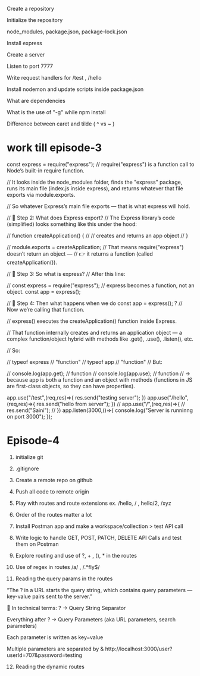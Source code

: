 Create a repository

Initialize the repository

node_modules, package.json, package-lock.json

Install express

Create a server

Listen to port 7777

Write request handlers for /test , /hello

Install nodemon and update scripts inside package.json

What are dependencies

What is the use of "-g" while npm install

Difference between caret and tilde ( ^ vs ~ )

# work till episode-3

const express = require("express");
// require("express") is a function call to Node’s built-in require function.

// It looks inside the node_modules folder, finds the "express" package, runs its main file (index.js inside express), and returns whatever that file exports via module.exports.

// So whatever Express’s main file exports — that is what express will hold.

// 🔹 Step 2: What does Express export?
// The Express library’s code (simplified) looks something like this under the hood:

// function createApplication() {
//   // creates and returns an app object
// }

// module.exports = createApplication;
// That means require("express") doesn’t return an object —
// 👉 it returns a function (called createApplication()).

// 🔹 Step 3: So what is express?
// After this line:

// const express = require("express");
// express becomes a function, not an object.
const app = express();

// 🔹 Step 4: Then what happens when we do const app = express(); ?
// Now we’re calling that function.

// express() executes the createApplication() function inside Express.

// That function internally creates and returns an application object — a complex function/object hybrid with methods like .get(), .use(), .listen(), etc.

// So:

// typeof express    // "function"
// typeof app        // "function"
// But:

// console.log(app.get);  // function
// console.log(app.use);  // function
// → because app is both a function and an object with methods (functions in JS are first-class objects, so they can have properties).

app.use("/test",(req,res)=>{
    res.send("testing server");
})
app.use("/hello",(req,res)=>{
    res.send("hello from server");
})
// app.use("/",(req,res)=>{
//     res.send("Saini");
// })
app.listen(3000,()=>{
    console.log("Server is runninng on port 3000");
});


# Episode-4

1. initialize git

2. .gitignore

3. Create a remote repo on github

4. Push all code to remote origin

5. Play with routes and route extensions ex. /hello, / , hello/2, /xyz

6. Order of the routes matter a lot

7. Install Postman app and make a workspace/collection > test API call

8. Write logic to handle GET, POST, PATCH, DELETE API Calls and test them on Postman

9. Explore routing and use of ?, + , (), * in the routes

10. Use of regex in routes /a/ , /.*fly$/

11. Reading the query params in the routes

“The ? in a URL starts the query string, which contains query parameters — key-value pairs sent to the server.”

🧠 In technical terms:
? → Query String Separator

Everything after ? → Query Parameters (aka URL parameters, search parameters)

Each parameter is written as key=value

Multiple parameters are separated by &
http://localhost:3000/user?userId=707&password=testing
 
<!-- app.get("/user", (req, res) => {
  console.log(req.query)
  res.send({ firstName: "Ujjwal", lastName: "Saini" });
}); -->


<!-- app.get("/user/:userId/:name/:password", (req, res) => {
  console.log(req.params)
  res.send({ firstName: "Ujjwal", lastName: "Saini" });
}); -->

12. Reading the dynamic routes